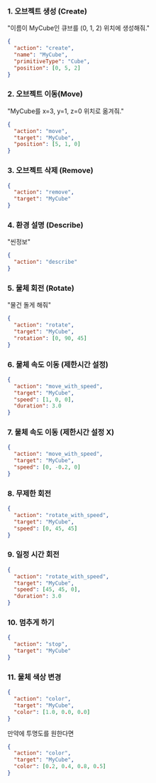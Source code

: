 ### 1. 오브젝트 생성 (Create)
"이름이 MyCube인 큐브를 (0, 1, 2) 위치에 생성해줘."
```json
{
  "action": "create",
  "name": "MyCube",
  "primitiveType": "Cube",
  "position": [0, 5, 2]
}
```
### 2. 오브젝트 이동(Move)
"MyCube를 x=3, y=1, z=0 위치로 옮겨줘."
```json
{
  "action": "move",
  "target": "MyCube",
  "position": [5, 1, 0]
}
```

### 3. 오브젝트 삭제 (Remove)
```json
{
  "action": "remove",
  "target": "MyCube"
}
```

### 4. 환경 설명 (Describe)
"씬정보"
```json
{
  "action": "describe"
}
```

### 5. 물체 회전 (Rotate)
"물건 돌게 해줘"
```json
{
  "action": "rotate",
  "target": "MyCube",
  "rotation": [0, 90, 45]
}
```

### 6. 물체 속도 이동 (제한시간 설정)
```json
{
  "action": "move_with_speed",
  "target": "MyCube",
  "speed": [1, 0, 0],
  "duration": 3.0
}
```
### 7. 물체 속도 이동 (제한시간 설정 X)
```json
{
  "action": "move_with_speed",
  "target": "MyCube",
  "speed": [0, -0.2, 0]
}
```
### 8. 무제한 회전 
```json
{
  "action": "rotate_with_speed",
  "target": "MyCube",
  "speed": [0, 45, 45]
}
```
### 9. 일정 시간 회전 
```json
{
  "action": "rotate_with_speed",
  "target": "MyCube",
  "speed": [45, 45, 0],
  "duration": 3.0
}
```

### 10. 멈추게 하기 
```json
{
  "action": "stop",
  "target": "MyCube"
}
```

### 11. 물체 색상 변경 
```json
{
  "action": "color",
  "target": "MyCube",
  "color": [1.0, 0.0, 0.0]
}
```
만약에 투명도를 원한다면 
```json
{
  "action": "color",
  "target": "MyCube",
  "color": [0.2, 0.4, 0.8, 0.5] 
}
```


